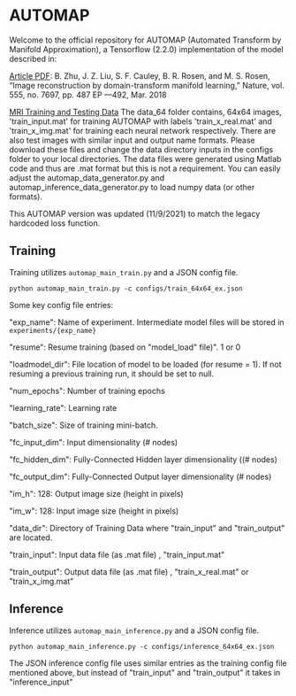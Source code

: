 # AUTOMAP

Welcome to the official repository for AUTOMAP (Automated Transform by Manifold Approximation), a Tensorflow (2.2.0) implementation of the model described in:

[Article PDF](http://martinos.org/lfi/pdf/AUTOMAP_Nature_2018.pdf): B. Zhu, J. Z. Liu, S. F. Cauley, B. R. Rosen, and M. S. Rosen, “Image reconstruction by domain-transform manifold learning,” Nature, vol. 555, no. 7697, pp. 487 EP ––492, Mar. 2018


[MRI Training and Testing Data](https://www.dropbox.com/sh/fy5gnn6t1c6qgl2/AAAqIBMIaAlr4ZKLby-9u4QSa?dl=1) The data_64 folder contains, 64x64 images, 'train_input.mat' for training AUTOMAP with labels 'train_x_real.mat' and 'train_x_img.mat' for training each neural network respectively. There are also test images with similar input and output name formats. Please download these files and change the data directory inputs in the configs folder to your local directories. The data files were generated using Matlab code and thus are .mat format but this is not a requirement. You can easily adjust the automap_data_generator.py and automap_inference_data_generator.py to load numpy data (or other formats).

This AUTOMAP version was updated (11/9/2021) to match the legacy hardcoded loss function.

## Training

Training utilizes `automap_main_train.py` and a JSON config file.

```
python automap_main_train.py -c configs/train_64x64_ex.json
```

Some key config file entries:

"exp_name": Name of experiment. Intermediate model files will be stored in `experiments/{exp_name}`

"resume": Resume training (based on "model_load" file)". 1 or 0

"loadmodel_dir": File location of model to be loaded (for resume = 1). If not resuming a previous training run, it should be set to null.

"num_epochs": Number of training epochs

"learning_rate": Learning rate

"batch_size": Size of training mini-batch.

"fc_input_dim": Input dimensionality (# nodes)

"fc_hidden_dim": Fully-Connected Hidden layer dimensionality ((# nodes)

"fc_output_dim": Fully-Connected Output layer dimensionality (# nodes)

"im_h": 128: Output image size (height in pixels)

"im_w": 128: Input image size (height in pixels)

"data_dir": Directory of Training Data where "train_input" and "train_output" are located.

"train_input": Input data file (as .mat file) , "train_input.mat"

"train_output": Output data file (as .mat file) , "train_x_real.mat" or "train_x_img.mat"


## Inference

Inference utilizes `automap_main_inference.py` and a JSON config file.

```
python automap_main_inference.py -c configs/inference_64x64_ex.json
```

The JSON inference config file uses similar entries as the training config file mentioned above, but instead of "train_input" and "train_output" it takes in "inference_input"
